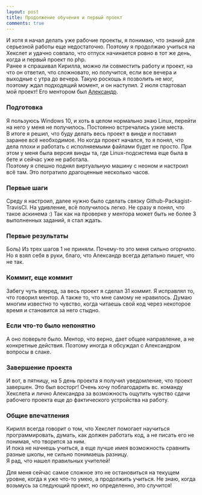 ```yaml
---
layout: post
title: Продолжение обучения и первый проект
comments: true
---
```


И хотя я начал делать уже рабочие проекты, я понимаю, что знаний для серьезной работы еще недостаточно. Поэтому я продолжаю учиться на Хекслет и удачно совпало, что отпуск начинается ровно в тот же день, когда и первый проект по php.  
Ранее я спрашивал Кирилла, можно ли совместить работу и проект, на что он ответил, что сложновато, но получится, если все вечера и выходные с утра до вечера. Такую роскошь я позволить не мог, поэтому ждал подходящий момент, и он наступил. 2 июля стартовал мой проект! Его ментором был [Александр](https://ru.hexlet.io/u/alek_web).

### Подготовка
Я пользуюсь Windows 10, и хоть в целом нормально знаю Linux, перейти на него у меня не получилось. Постоянно встречались узкие места.  
В итоге я решил, что буду делать весь проект в винде и поставил заранее всё необходимое. Но когда проект начался, то я понял, что дела плохи и работать с исполняемыми файлами будет не просто. При этом у меня была версия винды та, где Linux-подсистема еще была в бете и сейчас уже не работала.  
Поэтому я спешно поднял виртуальную машину с неоном и настроил всё там. Это потратило драгоценные несколько часов.

### Первые шаги
Среду я настроил, далее нужно было сделать связку Github-Packagist-TravisCI. На удивление, всё получилось легко. Не сразу я понял, что такое аскинема :)
Так как на проверке у ментора может быть не более 3 выполненных заданий, я стал ждать.

### Первые результаты
Боль) Из трех шагов 1 не приняли. Почему-то это меня сильно огорчило. Но я взял себя в руки, благо, что Александр всегда детально пишет, что не так.

### Коммит, еще коммит
Забегу чуть вперед, за весь проект я сделал 31 коммит. Я исправлял то, что говорил ментор. А также то, что мне самому не нравилось. Думаю многим известно то чувство, когда читаешь свой код через некоторое время и становится за него стыдно.

### Если что-то было непонятно
А оно поверьте было. Ментор, что верно, дает общее направление, а не конкретные действия. Поэтому иногда я обсуждал с Александром вопросы в слаке.

### Завершение проекта
И вот, в пятницу, на 5 день проекта я получил уведомление, что проект завершен. Это был восторг! Очень хочу поблагодарить вс. команду Хекслета и лично Александра за возможность ощутить чувство сдачи рабочего проекта еще до фактического устройства на работу.

### Общие впечатления
Кирилл всегда говорит о том, что Хекслет помогает научиться программировать, думать, как должен работать код, а не писать его не понимая, что творится за ним.  
И пока не начнешь учиться, а еще лучше имея возможность сравнить разные школы, не сильно понимаешь разницу.  
Я рад, что нашел правильных учителей!

Для меня сейчас самое сложное это не остановиться на текущем уровне, когда я уже что-то умею, а продолжить учиться. Не знаю, когда возьмусь за следующий проект, но определенно, это случится!